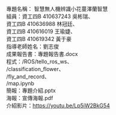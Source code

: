 專題名稱： 智慧無人機辨識小花蔓澤蘭智慧<br/>
組員：資工四B 410637243 吳彬瑞、<br/>
      資工四B 410636988 林冠廷、<br/>
      資工四B 410616019 王瑜婕、<br/>
      資工四B 410619342 黃于豪<br/>
指導老師姓名：劉志俊 <br/>
成果報告書：專題報告書.docx<br/>
程式：/ROS/tello_ros_ws、<br/>
      /classification_flower、<br/>
      /fly_and_record、<br/>
      /map.ipynb<br/>
簡報：專題介紹.pptx<br/>
海報：宣傳海報.pdf <br/>
介紹影片：https://youtu.be/Lp5iW2BkG54<br/>
